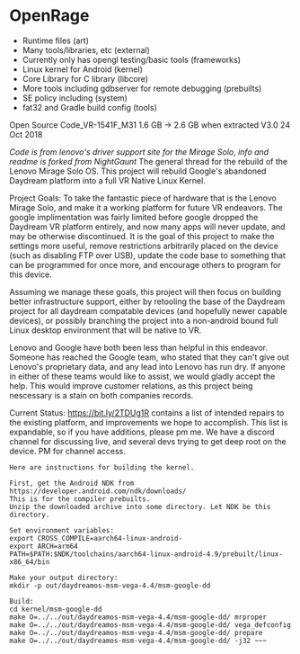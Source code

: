 # OpenRage
- Runtime files (art)
- Many tools/libraries, etc (external)
- Currently only has opengl testing/basic tools (frameworks)
- Linux kernel for Android (kernel)
- Core Library for C library (libcore)
- More tools including gdbserver for remote debugging (prebuilts)
- SE policy including (system)
- fat32 and Gradle build config (tools) 


Open Source Code_VR-1541F_M31
1.6 GB -> 2.6 GB when extracted
V3.0
24 Oct 2018

_Code is from lenovo's driver support site for the Mirage Solo, info and readme is forked from NightGaunt_
The general thread for the rebuild of the Lenovo Mirage Solo OS. This project will rebuild Google's abandoned Daydream platform into a full VR Native Linux Kernel.

Project Goals: To take the fantastic piece of hardware that is the Lenovo Mirage Solo, and make it a working platform for future VR endeavors. The google implimentation was fairly limited before google dropped the Daydream VR platform entirely, and now many apps will never update, and may be otherwise discontinued. It is the goal of this project to make the settings more useful, remove restrictions arbitrarily placed on the device (such as disabling FTP over USB), update the code base to something that can be programmed for once more, and encourage others to program for this device.

Assuming we manage these goals, this project will then focus on building better infrastructure support, either by retooling the base of the Daydream project for all daydream compatable devices (and hopefully newer capable devices), or possibly branching the project into a non-android bound full Linux desktop environment that will be native to VR.

Lenovo and Google have both been less than helpful in this endeavor. Someone has reached the Google team, who stated that they can't give out Lenovo's proprietary data, and any lead into Lenovo has run dry. If anyone in either of these teams would like to assist, we would gladly accept the help. This would improve customer relations, as this project being nescessary is a stain on both companies records.

Current Status: https://bit.ly/2TDUg1R contains a list of intended repairs to the existing platform, and improvements we hope to accomplish. This list is expandable, so if you have additions, please pm me. We have a discord channel for discussing live, and several devs trying to get deep root on the device. PM for channel access.
~~~
Here are instructions for building the kernel.

First, get the Android NDK from https://developer.android.com/ndk/downloads/
This is for the compiler prebuilts.
Unzip the downloaded archive into some directory. Let NDK be this directory.

Set environment variables:
export CROSS_COMPILE=aarch64-linux-android-
export ARCH=arm64
PATH=$PATH:$NDK/toolchains/aarch64-linux-android-4.9/prebuilt/linux-x86_64/bin

Make your output directory:
mkdir -p out/daydreamos-msm-vega-4.4/msm-google-dd

Build:
cd kernel/msm-google-dd
make O=../../out/daydreamos-msm-vega-4.4/msm-google-dd/ mrproper
make O=../../out/daydreamos-msm-vega-4.4/msm-google-dd/ vega_defconfig
make O=../../out/daydreamos-msm-vega-4.4/msm-google-dd/ prepare
make O=../../out/daydreamos-msm-vega-4.4/msm-google-dd/ -j32 ~~~